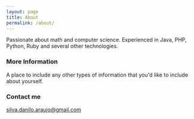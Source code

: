 ```yaml
---
layout: page
title: About
permalink: /about/
---
```


Passionate about math and computer science. Experienced in Java, PHP, Python, Ruby and several other technologies.

### More Information

A place to include any other types of information that you'd like to include about yourself.

### Contact me

[silva.danilo.araujo@gmail.com](mailto:silva.danilo.araujo@gmail.com)